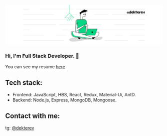 ![](https://github.com/dekterev/dekterev/raw/main/Green%20and%20White%20Technology%20LinkedIn%20Banner.png)
### Hi, I'm Full Stack Developer. 👋
You can see my resume [here](http://bit.ly/frontendCV)

<!--
**dekterev/dekterev** is a ✨ _special_ ✨ repository because its `README.md` (this file) appears on your GitHub profile.

Here are some ideas to get you started:

- 🔭 I’m currently working on ...
- 🌱 I’m currently learning ...
- 👯 I’m looking to collaborate on ...
- 🤔 I’m looking for help with ...
- 💬 Ask me about ...
- 📫 How to reach me: ...
- 😄 Pronouns: ...
- ⚡ Fun fact: ...
-->


## Tech stack:
- Frontend: JavaScript, HBS, React, Redux, Material-Ui, AntD.
- Backend: Node.js, Express, MongoDB, Mongoose.

## Contact with me:
tg: [@dekterev](https://t.me/dekterev)
